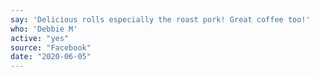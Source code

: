 ```yaml
---
say: 'Delicious rolls especially the roast pork! Great coffee too!'
who: 'Debbie M'
active: "yes"
source: "Facebook"
date: "2020-06-05"
---
```

